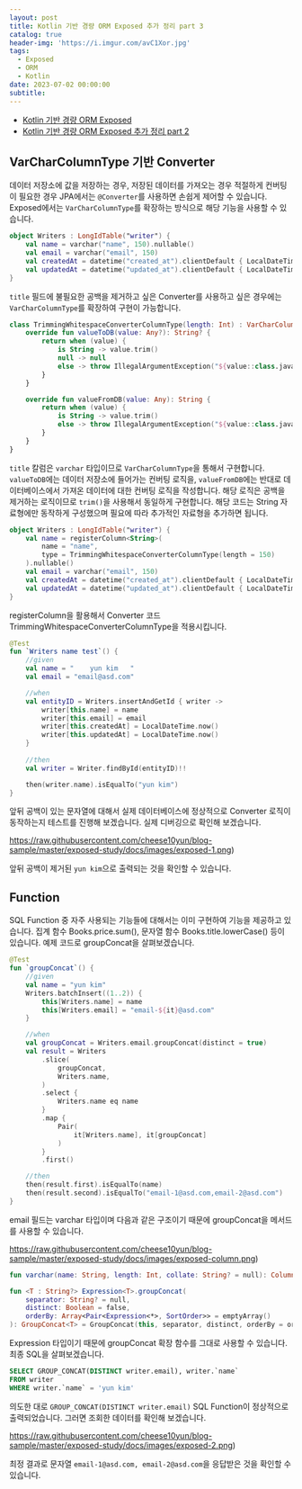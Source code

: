 ```yaml
---
layout: post
title: Kotlin 기반 경량 ORM Exposed 추가 정리 part 3
catalog: true
header-img: 'https://i.imgur.com/avC1Xor.jpg'
tags:
  - Exposed
  - ORM
  - Kotlin
date: 2023-07-02 00:00:00
subtitle:
---
```



* [Kotlin 기반 경량 ORM Exposed](https://cheese10yun.github.io/exposed/)
* [Kotlin 기반 경량 ORM Exposed 추가 정리 part 2](https://cheese10yun.github.io/exposed-2/)

## VarCharColumnType 기반 Converter

데이터 저장소에 값을 저장하는 경우, 저장된 데이터를 가져오는 경우 적절하게 컨버팅이 필요한 경우 JPA에서는 `@Converter`를 사용하면 손쉽게 제어할 수 있습니다. Exposed에서는 `VarCharColumnType`를 확장하는 방식으로 해당 기능을 사용할 수 있습니다.

```kotlin
object Writers : LongIdTable("writer") {
    val name = varchar("name", 150).nullable()
    val email = varchar("email", 150)
    val createdAt = datetime("created_at").clientDefault { LocalDateTime.now() }
    val updatedAt = datetime("updated_at").clientDefault { LocalDateTime.now() }
}
```

`title` 필드에 불필요한 공백을 제거하고 싶은 Converter를 사용하고 싶은 경우에는 `VarCharColumnType`를 확장하여 구현이 가능합니다.

```kotlin
class TrimmingWhitespaceConverterColumnType(length: Int) : VarCharColumnType(colLength = length) {
    override fun valueToDB(value: Any?): String? {
        return when (value) {
            is String -> value.trim()
            null -> null
            else -> throw IllegalArgumentException("${value::class.java.typeName} 타입은 Exposed 기반 컨버터에서 지원하지 않습니다.")
        }
    }

    override fun valueFromDB(value: Any): String {
        return when (value) {
            is String -> value.trim()
            else -> throw IllegalArgumentException("${value::class.java.typeName} 타입은 Exposed 기반 컨버터에서 지원하지 않습니다.")
        }
    }
}
```

`title` 칼럼은 `varchar` 타입이므로 `VarCharColumnType`을 통해서 구현합니다. `valueToDB`에는 데이터 저장소에 들어가는 컨버팅 로직을, `valueFromDB`에는 반대로 데이터베이스에서 가져온 데이터에 대한 컨버팅 로직을 작성합니다. 해당 로직은 공백을 제거하는 로직이므로 `trim()`을 사용해서 동일하게 구현합니다. 해당 코드는 String 자료형에만 동작하게 구성했으며 필요에 따라 추가적인 자료형을 추가하면 됩니다.

```kotlin
object Writers : LongIdTable("writer") {
    val name = registerColumn<String>(
        name = "name",
        type = TrimmingWhitespaceConverterColumnType(length = 150)
    ).nullable()
    val email = varchar("email", 150)
    val createdAt = datetime("created_at").clientDefault { LocalDateTime.now() }
    val updatedAt = datetime("updated_at").clientDefault { LocalDateTime.now() }
}
```

registerColumn을 활용해서 Converter 코드 TrimmingWhitespaceConverterColumnType을 적용시킵니다.

```kotlin
@Test
fun `Writers name test`() {
    //given
    val name = "    yun kim   "
    val email = "email@asd.com"

    //when
    val entityID = Writers.insertAndGetId { writer ->
        writer[this.name] = name
        writer[this.email] = email
        writer[this.createdAt] = LocalDateTime.now()
        writer[this.updatedAt] = LocalDateTime.now()
    }
    
    //then
    val writer = Writer.findById(entityID)!!

    then(writer.name).isEqualTo("yun kim")
}
```
앞뒤 공백이 있는 문자열에 대해서 실제 데이터베이스에 정상적으로 Converter 로직이 동작하는지 테스트를 진행해 보겠습니다. 실제 디버깅으로 확인해 보겠습니다.

https://raw.githubusercontent.com/cheese10yun/blog-sample/master/exposed-study/docs/images/exposed-1.png)

앞뒤 공백이 제거된 `yun kim`으로 출력되는 것을 확인할 수 있습니다.

## Function

SQL Function 중 자주 사용되는 기능들에 대해서는 이미 구현하여 기능을 제공하고 있습니다. 집계 함수 Books.price.sum(), 문자열 함수 Books.title.lowerCase() 등이 있습니다. 예제 코드로 groupConcat을 살펴보겠습니다.

```kotlin
@Test
fun `groupConcat`() {
    //given
    val name = "yun kim"
    Writers.batchInsert((1..2)) {
        this[Writers.name] = name
        this[Writers.email] = "email-${it}@asd.com"
    }

    //when
    val groupConcat = Writers.email.groupConcat(distinct = true)
    val result = Writers
        .slice(
            groupConcat,
            Writers.name,
        )
        .select {
            Writers.name eq name
        }
        .map {
            Pair(
                it[Writers.name], it[groupConcat]
            )
        }
        .first()

    //then
    then(result.first).isEqualTo(name)
    then(result.second).isEqualTo("email-1@asd.com,email-2@asd.com")
}
```
email 필드는 varchar 타입이며 다음과 같은 구조이기 때문에 groupConcat을 메서드를 사용할 수 있습니다.

https://raw.githubusercontent.com/cheese10yun/blog-sample/master/exposed-study/docs/images/exposed-column.png)

```kotlin
fun varchar(name: String, length: Int, collate: String? = null): Column<String> = registerColumn(name, VarCharColumnType(length, collate))

fun <T : String?> Expression<T>.groupConcat(
    separator: String? = null,
    distinct: Boolean = false,
    orderBy: Array<Pair<Expression<*>, SortOrder>> = emptyArray()
): GroupConcat<T> = GroupConcat(this, separator, distinct, orderBy = orderBy)
```

Expression<String> 타입이기 때문에 groupConcat 확장 함수를 그대로 사용할 수 있습니다. 최종 SQL을 살펴보겠습니다.

```sql
SELECT GROUP_CONCAT(DISTINCT writer.email), writer.`name`
FROM writer
WHERE writer.`name` = 'yun kim'
```
의도한 대로 `GROUP_CONCAT(DISTINCT writer.email)` SQL Function이 정상적으로 출력되었습니다. 그러면 조회한 데이터를 확인해 보겠습니다.

https://raw.githubusercontent.com/cheese10yun/blog-sample/master/exposed-study/docs/images/exposed-2.png)

최정 결과로 문자열 `email-1@asd.com, email-2@asd.com`을 응답받은 것을 확인할 수 있습니다.